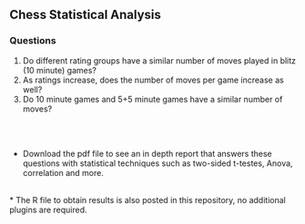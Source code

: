 ## Chess Statistical Analysis

### Questions
1. Do different rating groups have a similar number of moves played in blitz (10 minute) games? <br />
2. As ratings increase, does the number of moves per game increase as well? <br />
3. Do 10 minute games and 5+5 minute games have a similar number of moves? <br />
<br />
<br />

* Download the pdf file to see an in depth report that answers these questions with statistical techniques such as two-sided t-testes, Anova, correlation and more.
<br /> 
* The R file to obtain results is also posted in this repository, no additional plugins are required.
